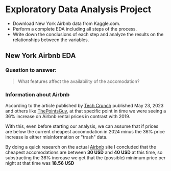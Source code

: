 # Exploratory Data Analysis Project
* Download New York Airbnb data from Kaggle.com.
* Perform a complete EDA including all steps of the process.
* Write down the conclusions of each step and analyze the results on the relationships between the variables.

## New York Airbnb EDA

### Question to answer:
> What features affect the availability of the accomodation?

### Information about Airbnb
According to the article published by [Tech Crunch](https://techcrunch.com/2023/05/03/airbnbs-average-home-prices-have-gone-up-so-now-its-refocusing-on-rooms-to-give-users-more-affordable-alternatives/) published May 23, 2023 and others like [ThePointsGuy](https://thepointsguy.com/news/airbnb-rate-surge/), at that specific point in time we were seeing a 36% increase on Airbnb rental prices in contrast with 2019.

With this, even before starting our analysis, we can assume that if prices are below the current cheapest accomodation in 2024 minus the 36% price increase is either misinformation or "trash" data.

By doing a quick research on the actual [Airbnb](www.airbnb.mx) site I concluded that the cheapest accomodations are between **30 USD** and **40 USD** at this time, so substracting the 36% increase we get that the (possible) minimum price per night at that time was **18.56 USD**